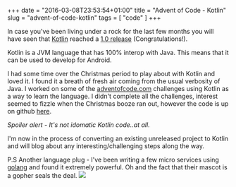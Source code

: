 +++
date = "2016-03-08T23:53:54+01:00"
title = "Advent of Code - Kotlin"
slug = "advent-of-code-kotlin"
tags = [ "code" ]
+++

In case you've been living under a rock for the last few months you will have seen that [Kotlin](https://kotlinlang.org/) reached a [1.0 release](http://blog.jetbrains.com/kotlin/2016/02/kotlin-1-0-released-pragmatic-language-for-jvm-and-android/) (Congratulations!).

Kotlin is a JVM language that has 100% interop with Java. This means that it can be used to develop for Android.

I had some time over the Christmas period to play about with Kotlin and loved it. I found it a breath of fresh air coming from the usual verbosity of Java.
I worked on some of the [adventofcode.com](http://adventofcode.com/) challenges using Kotlin as a way to learn the language. I didn't complete all the challenges, interest seemed to fizzle when the Christmas booze ran out, however the code is up on github [here](https://github.com/JonathonFry/AdventOfCode).

*Spoiler alert - It's not idomatic Kotlin code..at all.*

I'm now in the process of converting an existing unreleased project to Kotlin and will blog about any interesting/challenging steps along the way.

P.S Another language plug - I've been writing a few micro services using [golang](https://golang.org/) and found it extremely powerful. Oh and the fact that their mascot is a gopher seals the deal.
![](https://golang.org/doc/gopher/frontpage.png)
